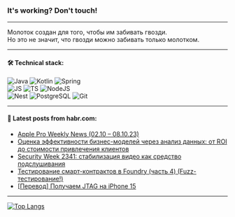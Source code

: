 ### It's working? Don't touch!

---
Молоток создан для того, чтобы им забивать гвозди. <br>
Но это не значит, что гвозди можно забивать только молотком.

---

#### 🛠️ Technical stack:

![Java](https://img.shields.io/badge/Java-informational?logo=Oracle&style=flat&logoColor=white&color=FF4500)
![Kotlin](https://img.shields.io/badge/Kotlin-informational?logo=Kotlin&style=flat&logoColor=white&color=774D97)
![Spring](https://img.shields.io/badge/SpringBoot-informational?logo=SpringBoot&style=flat&logoColor=white&color=6DB33F) <br>
![JS](https://img.shields.io/badge/JS-informational?logo=javaScript&style=flat&logoColor=black&color=F7Df1E)
![TS](https://img.shields.io/badge/TypeScript-informational?logo=typeScript&style=flat&logoColor=black&color=0667A8)
![NodeJS](https://img.shields.io/badge/NodeJS-informational?logo=node.js&style=flat&logoColor=white&color=70A760) <br>
![Nest](https://img.shields.io/badge/NestJS-informational?logo=NestJS&style=flat&logoColor=white&color=E0234E)
![PostgreSQL](https://img.shields.io/badge/PostgreSQL-informational?logo=PostgreSQL&style=flat&logoColor=white&color=DAA520)
![Git](https://img.shields.io/badge/Git-informational?logo=git&style=flat&logoColor=white&color=778899)

___

#### 💬 Latest posts from habr.com:

<!-- BLOG-POST-LIST:START -->
- [Apple Pro Weekly News &lpar;02.10 – 08.10.23&rpar;](https://habr.com/ru/articles/766338/?utm_source=habrahabr&utm_medium=rss&utm_campaign=766338)
- [Оценка эффективности бизнес-моделей через анализ данных: от ROI до стоимости привлечения клиентов](https://habr.com/ru/companies/otus/articles/766178/?utm_source=habrahabr&utm_medium=rss&utm_campaign=766178)
- [Security Week 2341: стабилизация видео как средство подслушивания](https://habr.com/ru/companies/kaspersky/articles/766246/?utm_source=habrahabr&utm_medium=rss&utm_campaign=766246)
- [Тестирование смарт-контрактов в Foundry &lpar;часть 4&rpar; &lpar;Fuzz-тестирование!&rpar;](https://habr.com/ru/articles/766078/?utm_source=habrahabr&utm_medium=rss&utm_campaign=766078)
- [[Перевод] Получаем JTAG на iPhone 15](https://habr.com/ru/companies/ruvds/articles/766250/?utm_source=habrahabr&utm_medium=rss&utm_campaign=766250)
<!-- BLOG-POST-LIST:END -->

---
[![Top Langs](https://github-readme-stats-git-master-advtsetting-gmailcom.vercel.app/api/top-langs/?username=zloylis&langs_count=10&hide_title=false&title_color=e6edf3&size_weight=0.5&count_weight=0.5&layout=compact&hide_border=true&theme=dracula)](https://github.com/zloylis)

<!-- ![GitHub stats](https://github-readme-stats-git-master-advtsetting-gmailcom.vercel.app/api?username=zloylis&show_icons=true&hide_border=true&theme=dracula&hide_title=true&include_all_commits=true&count_private=true&hide=contribs&hide_rank=true) -->
